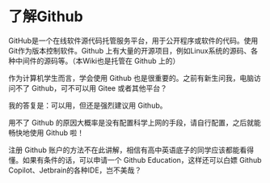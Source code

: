 # 了解Github

GitHub是一个在线软件源代码托管服务平台，用于公开程序或软件的代码。使用Git作为版本控制软件。Github 上有大量的开源项目，例如Linux系统的源码、各种中间件的源码等。（本Wiki也是托管在 Github 上的）

作为计算机学生而言，学会使用 Github 也是很重要的。之前有新生问我，电脑访问不了 Github，可不可以用 Gitee 或者其他平台？

我的答复是：可以用，但还是强烈建议用 Github。

用不了 Github 的原因大概率是没有配置科学上网的手段，请自行配置，之后就能畅快地使用 Github 啦！

注册 Github 账户的方法不在此讲解，相信有高中英语底子的同学应该都能看得懂。如果有条件的话，可以申请一个 Github Education，这样还可以白嫖 Github Copilot、Jetbrain的各种IDE，岂不美哉？
